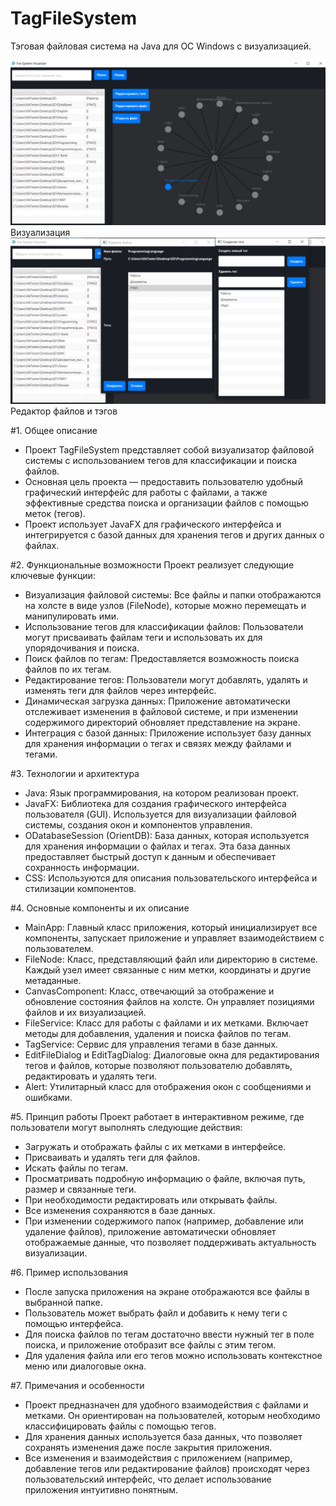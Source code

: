 # TagFileSystem
Тэговая файловая система на Java для ОС Windows c визуализацией.

![screen1](https://github.com/vnikolaenko-dev/TagFileSystem/raw/main/screenshots/screen1.jpg)
Визуализация
![screen2](https://github.com/vnikolaenko-dev/TagFileSystem/raw/main/screenshots/screen2.jpg)
Редактор файлов и тэгов


#1. Общее описание
- Проект TagFileSystem представляет собой визуализатор файловой системы с использованием тегов для классификации и поиска файлов.
- Основная цель проекта — предоставить пользователю удобный графический интерфейс для работы с файлами, а также эффективные средства поиска и организации файлов с помощью меток (тегов). 
- Проект использует JavaFX для графического интерфейса и интегрируется с базой данных для хранения тегов и других данных о файлах.


#2. Функциональные возможности
Проект реализует следующие ключевые функции:
- Визуализация файловой системы: Все файлы и папки отображаются на холсте в виде узлов (FileNode), которые можно перемещать и манипулировать ими.
- Использование тегов для классификации файлов: Пользователи могут присваивать файлам теги и использовать их для упорядочивания и поиска.
- Поиск файлов по тегам: Предоставляется возможность поиска файлов по их тегам.
- Редактирование тегов: Пользователи могут добавлять, удалять и изменять теги для файлов через интерфейс.
- Динамическая загрузка данных: Приложение автоматически отслеживает изменения в файловой системе, и при изменении содержимого директорий обновляет представление на экране.
- Интеграция с базой данных: Приложение использует базу данных для хранения информации о тегах и связях между файлами и тегами.


#3. Технологии и архитектура
- Java: Язык программирования, на котором реализован проект.
- JavaFX: Библиотека для создания графического интерфейса пользователя (GUI). Используется для визуализации файловой системы, создания окон и компонентов управления.
- ODatabaseSession (OrientDB): База данных, которая используется для хранения информации о файлах и тегах. Эта база данных предоставляет быстрый доступ к данным и обеспечивает сохранность информации.
- CSS: Используются для описания пользовательского интерфейса и стилизации компонентов.


#4. Основные компоненты и их описание
- MainApp: Главный класс приложения, который инициализирует все компоненты, запускает приложение и управляет взаимодействием с пользователем.
- FileNode: Класс, представляющий файл или директорию в системе. Каждый узел имеет связанные с ним метки, координаты и другие метаданные.
- CanvasComponent: Класс, отвечающий за отображение и обновление состояния файлов на холсте. Он управляет позициями файлов и их визуализацией.
- FileService: Класс для работы с файлами и их метками. Включает методы для добавления, удаления и поиска файлов по тегам.
- TagService: Сервис для управления тегами в базе данных.
- EditFileDialog и EditTagDialog: Диалоговые окна для редактирования тегов и файлов, которые позволяют пользователю добавлять, редактировать и удалять теги.
- Alert: Утилитарный класс для отображения окон с сообщениями и ошибками.


#5. Принцип работы
Проект работает в интерактивном режиме, где пользователи могут выполнять следующие действия:
- Загружать и отображать файлы с их метками в интерфейсе.
- Присваивать и удалять теги для файлов.
- Искать файлы по тегам.
- Просматривать подробную информацию о файле, включая путь, размер и связанные теги.
- При необходимости редактировать или открывать файлы.
- Все изменения сохраняются в базе данных.
- При изменении содержимого папок (например, добавление или удаление файлов), приложение автоматически обновляет отображаемые данные, что позволяет поддерживать актуальность визуализации.


#6. Пример использования
- После запуска приложения на экране отображаются все файлы в выбранной папке.
- Пользователь может выбрать файл и добавить к нему теги с помощью интерфейса.
- Для поиска файлов по тегам достаточно ввести нужный тег в поле поиска, и приложение отобразит все файлы с этим тегом.
- Для удаления файла или его тегов можно использовать контекстное меню или диалоговые окна.


#7. Примечания и особенности
- Проект предназначен для удобного взаимодействия с файлами и метками. Он ориентирован на пользователей, которым необходимо классифицировать файлы с помощью тегов.
- Для хранения данных используется база данных, что позволяет сохранять изменения даже после закрытия приложения.
- Все изменения и взаимодействия с приложением (например, добавление тегов или редактирование файлов) происходят через пользовательский интерфейс, что делает использование приложения интуитивно понятным.

